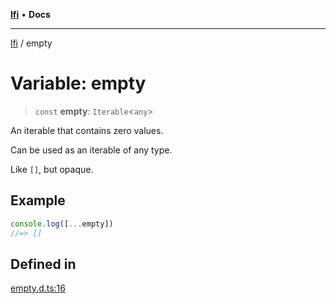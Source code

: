 [**lfi**](../readme.md) • **Docs**

***

[lfi](../globals.md) / empty

# Variable: empty

> `const` **empty**: `Iterable`\<`any`\>

An iterable that contains zero values.

Can be used as an iterable of any type.

Like `[]`, but opaque.

## Example

```js
console.log([...empty])
//=> []
```

## Defined in

[empty.d.ts:16](https://github.com/TomerAberbach/lfi/blob/e98b31ea37c84de0758cf58c8fcf28193f36b533/src/operations/empty.d.ts#L16)
